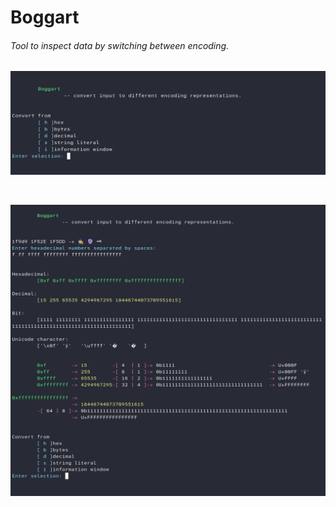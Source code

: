 # Boggart
###### _Tool to inspect data by switching between encoding._

![boggart_001.png](screenshots/boggart_001.png "boggart_001.png")

<br/>

![boggart_003.png](screenshots/boggart_003.png "boggart_003.png")

<br/>
